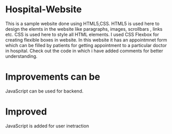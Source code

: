 # Hospital-Website
This is a sample website done using  HTML5,CSS.
HTML5 is used here to design the elemts in the website like paragraphs, images, scrollbars , links etc.
CSS is used  here to style all HTML elements.
I used CSS Flexbox for creating flexible boxes in website.
In this website it has an appointmnet form which can be filled by patients for getting appointment to a particular doctor in hospital.
Check out the code in which i have added comments for better understanding.




# Improvements can be
JavaScript can be used for backend.
# Improved
JavaScript is added for user inetraction
